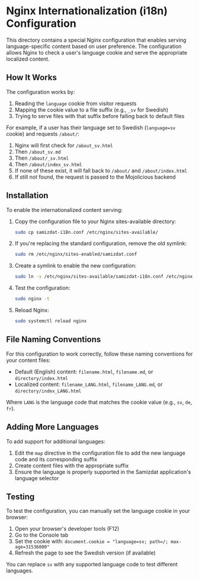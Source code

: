 # Nginx Internationalization (i18n) Configuration

This directory contains a special Nginx configuration that enables serving language-specific content based on user preference. The configuration allows Nginx to check a user's language cookie and serve the appropriate localized content.

## How It Works

The configuration works by:

1. Reading the `language` cookie from visitor requests
2. Mapping the cookie value to a file suffix (e.g., `_sv` for Swedish)
3. Trying to serve files with that suffix before falling back to default files

For example, if a user has their language set to Swedish (`language=sv` cookie) and requests `/about/`:

1. Nginx will first check for `/about_sv.html`
2. Then `/about_sv.md`
3. Then `/about/_sv.html`
4. Then `/about/index_sv.html`
5. If none of these exist, it will fall back to `/about/` and `/about/index.html`
6. If still not found, the request is passed to the Mojolicious backend

## Installation

To enable the internationalized content serving:

1. Copy the configuration file to your Nginx sites-available directory:
   ```bash
   sudo cp samizdat-i18n.conf /etc/nginx/sites-available/
   ```

2. If you're replacing the standard configuration, remove the old symlink:
   ```bash
   sudo rm /etc/nginx/sites-enabled/samizdat.conf
   ```

3. Create a symlink to enable the new configuration:
   ```bash
   sudo ln -s /etc/nginx/sites-available/samizdat-i18n.conf /etc/nginx/sites-enabled/
   ```

4. Test the configuration:
   ```bash
   sudo nginx -t
   ```

5. Reload Nginx:
   ```bash
   sudo systemctl reload nginx
   ```

## File Naming Conventions

For this configuration to work correctly, follow these naming conventions for your content files:

- Default (English) content: `filename.html`, `filename.md`, or `directory/index.html`
- Localized content: `filename_LANG.html`, `filename_LANG.md`, or `directory/index_LANG.html`

Where `LANG` is the language code that matches the cookie value (e.g., `sv`, `de`, `fr`).

## Adding More Languages

To add support for additional languages:

1. Edit the `map` directive in the configuration file to add the new language code and its corresponding suffix
2. Create content files with the appropriate suffix
3. Ensure the language is properly supported in the Samizdat application's language selector

## Testing

To test the configuration, you can manually set the language cookie in your browser:

1. Open your browser's developer tools (F12)
2. Go to the Console tab
3. Set the cookie with: `document.cookie = "language=sv; path=/; max-age=31536000"`
4. Refresh the page to see the Swedish version (if available)

You can replace `sv` with any supported language code to test different languages.